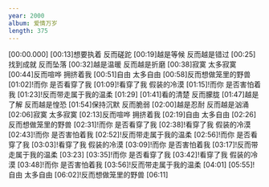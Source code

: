 ```yaml
---
year: 2000
album: 爱情万岁
length: 375
---
```

[00:00.000]
[00:13]想要执着 反而磋跎
[00:19]越是等候 反而越是错过
[00:25]找到成就 反而坠落
[00:32]越是温暖 反而越是折磨
[00:38]寂寞 太多寂寞
[00:44]反而喧哗 拥挤着我
[00:51]自由 太多自由
[00:58]反而想做笼里的野兽
[01:02]!而你 是否看穿了我
[01:09]!看穿了我 假装的冷漠
[01:15]!而你 是否害怕着我
[01:23]!反而带走属于我的温柔
[01:29]
[01:41]看的清楚 反而朦胧
[01:47]越是了解 反而越是惶恐
[01:54]保持沉默 反而脆弱
[02:00]越是忍耐 反而越是汹涌
[02:06]寂寞 太多寂寞
[02:13]反而喧哗 拥挤着我
[02:19]自由 太多自由
[02:26]反而想做笼里的野兽
[02:31]!而你 是否看穿了我
[02:38]!看穿了我 假装的冷漠
[02:43]!而你 是否害怕着我
[02:52]!反而带走属于我的温柔
[02:56]!而你 是否看穿了我
[03:03]!看穿了我 假装的冷漠
[03:09]!而你 是否害怕着我
[03:17]!反而带走属于我的温柔
[03:23]
[03:35]!而你 是否看穿了我
[03:42]!看穿了我 假装的冷漠
[03:48]!而你 是否害怕着我
[03:56]!反而带走属于我的温柔
[04:01]
[05:55]!自由 太多自由
[06:02]!反而想做笼里的野兽
[06:11]